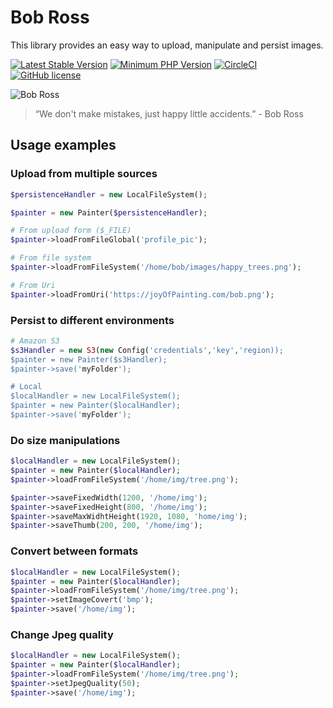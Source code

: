 # Bob Ross

This library provides an easy way to upload, manipulate and persist images.

[![Latest Stable Version](https://img.shields.io/packagist/v/magroski/bob-ross.svg?style=flat)](https://packagist.org/packages/magroski/bob-ross)
[![Minimum PHP Version](https://img.shields.io/badge/php-%3E%3D%207.1-8892BF.svg?style=flat)](https://php.net/)
[![CircleCI](https://circleci.com/gh/magroski/bob-ross.svg?style=shield)](https://circleci.com/gh/magroski/bob-ross)
[![GitHub license](https://img.shields.io/badge/license-MIT-blue.svg?style=flat)](https://github.com/magroski/bob-ross/blob/master/LICENSE)

![Bob Ross](https://github.com/magroski/bob-ross/blob/master/bin/bob.jpg)

> “We don't make mistakes, just happy little accidents.” - Bob Ross

## Usage examples

### Upload from multiple sources
```php
$persistenceHandler = new LocalFileSystem();

$painter = new Painter($persistenceHandler);

# From upload form ($_FILE)
$painter->loadFromFileGlobal('profile_pic');

# From file system
$painter->loadFromFileSystem('/home/bob/images/happy_trees.png');

# From Uri
$painter->loadFromUri('https://joyOfPainting.com/bob.png');
```

### Persist to different environments
```php
# Amazon S3
$s3Handler = new S3(new Config('credentials','key','region));
$painter = new Painter($s3Handler);
$painter->save('myFolder');

# Local
$localHandler = new LocalFileSystem();
$painter = new Painter($localHandler);
$painter->save('myFolder');
```

### Do size manipulations
```php
$localHandler = new LocalFileSystem();
$painter = new Painter($localHandler);
$painter->loadFromFileSystem('/home/img/tree.png');

$painter->saveFixedWidth(1200, '/home/img');
$painter->saveFixedHeight(800, '/home/img');
$painter->saveMaxWidhtHeight(1920, 1080, 'home/img');
$painter->saveThumb(200, 200, '/home/img');
```

### Convert between formats
```php
$localHandler = new LocalFileSystem();
$painter = new Painter($localHandler);
$painter->loadFromFileSystem('/home/img/tree.png');
$painter->setImageCovert('bmp');
$painter->save('/home/img');
```

### Change Jpeg quality
```php
$localHandler = new LocalFileSystem();
$painter = new Painter($localHandler);
$painter->loadFromFileSystem('/home/img/tree.png');
$painter->setJpegQuality(50);
$painter->save('/home/img');
```
